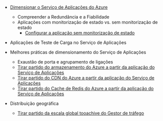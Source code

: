 * [Dimensionar o Serviço de Aplicações do Azure](../articles/app-service-web/web-sites-scale.md)
  
  * Compreender a Redundância e a Fiabilidade
  * Aplicações com monitorização de estado vs. sem monitorização de estado
    * [Configurar a aplicação sem monitorização de estado](https://azure.microsoft.com/blog/disabling-arrs-instance-affinity-in-windows-azure-web-sites/)
* Aplicações de Teste de Carga no Serviço de Aplicações   
* Melhores práticas de dimensionamento do Serviço de Aplicações
  
  * Exaustão de porta e agrupamento de ligações
  * [Tirar partido do armazenamento do Azure a partir da aplicação do Serviço de Aplicações](../articles/storage/blobs/storage-dotnet-how-to-use-blobs.md)
  * [Tirar partido do CDN do Azure a partir da aplicação do Serviço de Aplicações](../articles/cdn/cdn-overview.md)
  * [Tirar partido do Cache de Redis do Azure a partir da aplicação do Serviço de Aplicações](../articles/redis-cache/cache-dotnet-how-to-use-azure-redis-cache.md)
* Distribuição geográfica
  
  * [Tirar partido da escala global tooachive do Gestor de tráfego](../articles/traffic-manager/traffic-manager-overview.md)

